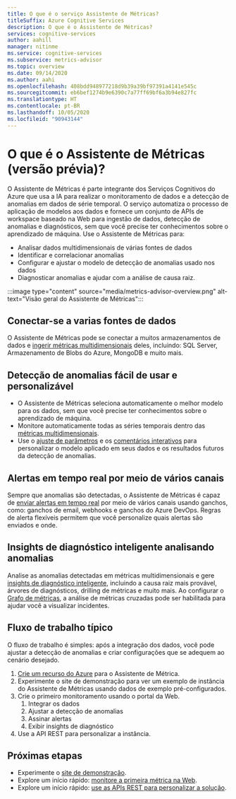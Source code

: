 ```yaml
---
title: O que é o serviço Assistente de Métricas?
titleSuffix: Azure Cognitive Services
description: O que é o Assistente de Métricas?
services: cognitive-services
author: aahill
manager: nitinme
ms.service: cognitive-services
ms.subservice: metrics-advisor
ms.topic: overview
ms.date: 09/14/2020
ms.author: aahi
ms.openlocfilehash: 408bdd948977218d9b39a39bf97391a4141e545c
ms.sourcegitcommit: eb6bef1274b9e6390c7a77ff69bf6a3b94e827fc
ms.translationtype: HT
ms.contentlocale: pt-BR
ms.lasthandoff: 10/05/2020
ms.locfileid: "90943144"
---
```

# <a name="what-is-metrics-advisor-preview"></a>O que é o Assistente de Métricas (versão prévia)? 

O Assistente de Métricas é parte integrante dos Serviços Cognitivos do Azure que usa a IA para realizar o monitoramento de dados e a detecção de anomalias em dados de série temporal. O serviço automatiza o processo de aplicação de modelos aos dados e fornece um conjunto de APIs de workspace baseado na Web para ingestão de dados, detecção de anomalias e diagnósticos, sem que você precise ter conhecimentos sobre o aprendizado de máquina. Use o Assistente de Métricas para:

* Analisar dados multidimensionais de várias fontes de dados 
* Identificar e correlacionar anomalias
* Configurar e ajustar o modelo de detecção de anomalias usado nos dados
* Diagnosticar anomalias e ajudar com a análise de causa raiz. 

:::image type="content" source="media/metrics-advisor-overview.png" alt-text="Visão geral do Assistente de Métricas":::

## <a name="connect-to-a-variety-of-data-sources"></a>Conectar-se a varias fontes de dados

O Assistente de Métricas pode se conectar a muitos armazenamentos de dados e [ingerir métricas multidimensionais](how-tos/onboard-your-data.md) deles, incluindo: SQL Server, Armazenamento de Blobs do Azure, MongoDB e muito mais. 

## <a name="easy-to-use-and-customizable-anomaly-detection"></a>Detecção de anomalias fácil de usar e personalizável

* O Assistente de Métricas seleciona automaticamente o melhor modelo para os dados, sem que você precise ter conhecimentos sobre o aprendizado de máquina. 
* Monitore automaticamente todas as séries temporais dentro das [métricas multidimensionais](glossary.md#multi-dimensional-metric).
* Use o [ajuste de parâmetros](how-tos/configure-metrics.md) e os [comentários interativos](how-tos/anomaly-feedback.md) para personalizar o modelo aplicado em seus dados e os resultados futuros da detecção de anomalias.


## <a name="real-time-alerts-through-multiple-channels"></a>Alertas em tempo real por meio de vários canais

Sempre que anomalias são detectadas, o Assistente de Métricas é capaz de [enviar alertas em tempo real](how-tos/alerts.md) por meio de vários canais usando ganchos, como: ganchos de email, webhooks e ganchos do Azure DevOps. Regras de alerta flexíveis permitem que você personalize quais alertas são enviados e onde.

## <a name="smart-diagnostic-insights-by-analyzing-anomalies"></a>Insights de diagnóstico inteligente analisando anomalias

Analise as anomalias detectadas em métricas multidimensionais e gere [insights de diagnóstico inteligente](how-tos/diagnose-incident.md), incluindo a causa raiz mais provável, árvores de diagnósticos, drilling de métricas e muito mais. Ao configurar o [Grafo de métricas](how-tos/metrics-graph.md), a análise de métricas cruzadas pode ser habilitada para ajudar você a visualizar incidentes.


## <a name="typical-workflow"></a>Fluxo de trabalho típico

O fluxo de trabalho é simples: após a integração dos dados, você pode ajustar a detecção de anomalias e criar configurações que se adequem ao cenário desejado.

1. [Crie um recurso do Azure](../cognitive-services-apis-create-account.md) para o Assistente de Métrica. 
2. Experimente o site de demonstração para ver um exemplo de instância do Assistente de Métricas usando dados de exemplo pré-configurados. 
3. Crie o primeiro monitoramento usando o portal da Web.
    1. Integrar os dados
    2. Ajustar a detecção de anomalias
    3. Assinar alertas
    4. Exibir insights de diagnóstico
1. Use a API REST para personalizar a instância.

## <a name="next-steps"></a>Próximas etapas

* Experimente o [site de demonstração](quickstarts/explore-demo.md).
* Explore um início rápido: [monitore a primeira métrica na Web](quickstarts/web-portal.md).
* Explore um início rápido: [use as APIs REST para personalizar a solução](quickstarts/rest-api.md).
